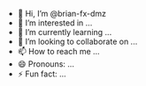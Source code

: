 - 👋 Hi, I’m @brian-fx-dmz
- 👀 I’m interested in ...
- 🌱 I’m currently learning ...
- 💞️ I’m looking to collaborate on ...
- 📫 How to reach me ...
- 😄 Pronouns: ...
- ⚡ Fun fact: ...

<!---
brian-fx-dmz/brian-fx-dmz is a ✨ special ✨ repository because its `README.md` (this file) appears on your GitHub profile.
You can click the Preview link to take a look at your changes.
--->
